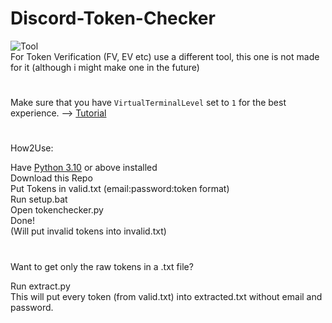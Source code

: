 # Discord-Token-Checker

![Tool](https://schuh.wtf/resources/images/tokenchecker.png)
<br>
For Token Verification (FV, EV etc) use a different tool, this one is not made for it (although i might make one in the future)
#
Make sure that you have `VirtualTerminalLevel` set to `1` for the best experience. --> [Tutorial](https://www.youtube.com/watch?v=HeJOyEw3RtM)
#
How2Use:

Have [Python 3.10](https://www.python.org/downloads/) or above installed<br>
Download this Repo<br>
Put Tokens in valid.txt (email:password:token format)<br>
Run setup.bat<br>
Open tokenchecker.py<br>
Done!<br>
(Will put invalid tokens into invalid.txt)
<br>
#
Want to get only the raw tokens in a .txt file?

Run extract.py<br>
This will put every token (from valid.txt) into extracted.txt without email and password.
